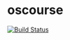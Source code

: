 # oscourse
[![Build Status](https://travis-ci.com/vladxyk/LiteSh1.svg?branch=main)](https://github.com/mishafromboyz/oscourse)
